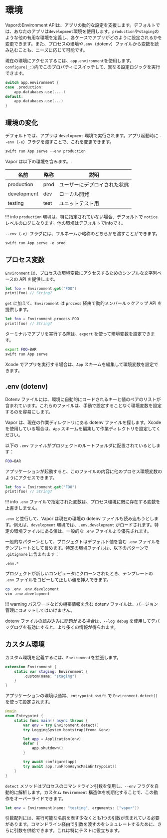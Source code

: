 # 環境

VaporのEnvironment APIは、アプリの動的な設定を支援します。デフォルトでは、あなたのアプリは`development`環境を使用します。`production`や`staging`のような他の有用な環境を定義し、各ケースでアプリがどのように設定されるかを変更できます。また、プロセスの環境や`.env`（dotenv）ファイルから変数を読み込むことも、ニーズに応じて可能です。

現在の環境にアクセスするには、`app.environment`を使用します。`configure(_:)`内でこのプロパティにスイッチして、異なる設定ロジックを実行できます。

```swift
switch app.environment {
case .production:
    app.databases.use(....)
default:
    app.databases.use(...)
}
```

## 環境の変化

デフォルトでは、アプリは `development` 環境で実行されます。アプリ起動時に `--env`（`-e`）フラグを渡すことで、これを変更できます。

```swift
swift run App serve --env production
```

Vapor は以下の環境を含みます。:

|名前|略称|説明|
|-|-|-|
|production|prod|ユーザーにデプロイされた状態|
|development|dev|ローカル開発|
|testing|test|ユニットテスト用|

!!! info
    `production` 環境は、特に指定されていない場合、デフォルトで `notice` レベルのログになります。他の環境はデフォルトでinfoです。


`--env`（`-e`）フラグには、フルネームか略称のどちらかを渡すことができます。

```swift
swift run App serve -e prod
```

## プロセス変数

`Environment` は、プロセスの環境変数にアクセスするためのシンプルな文字列ベースの API を提供します。

```swift
let foo = Environment.get("FOO")
print(foo) // String?
```

`get` に加えて、`Environment` は `process` 経由で動的メンバールックアップ API を提供します。

```swift
let foo = Environment.process.FOO
print(foo) // String?
```

ターミナルでアプリを実行する際は、`export` を使って環境変数を設定できます。

```sh
export FOO=BAR
swift run App serve
```

Xcode でアプリを実行する場合は、`App` スキームを編集して環境変数を設定できます。

## .env (dotenv)

Dotenv ファイルには、環境に自動的にロードされるキーと値のペアのリストが含まれています。これらのファイルは、手動で設定することなく環境変数を設定するのを容易にします。

Vapor は、現在の作業ディレクトリにある dotenv ファイルを探します。Xcode を使用している場合は、`App` スキームを編集して作業ディレクトリを設定してください。

以下の `.env` ファイルがプロジェクトのルートフォルダに配置されているとします：

```sh
FOO=BAR
```

アプリケーションが起動すると、このファイルの内容に他のプロセス環境変数のようにアクセスできます。

```swift
let foo = Environment.get("FOO")
print(foo) // String?
```

!!! info
    `.env` ファイルで指定された変数は、プロセス環境に既に存在する変数を上書きしません。


`.env` と並行して、Vapor は現在の環境の dotenv ファイルも読み込もうとします。例えば、`development` 環境では、`.env.development` がロードされます。特定の環境ファイルにある値は、一般的な `.env` ファイルより優先されます。

一般的なパターンとして、プロジェクトはデフォルト値を含む `.env` ファイルをテンプレートとして含めます。特定の環境ファイルは、以下のパターンで `.gitignore` に含まれます：

```gitignore
.env.*
```

プロジェクトが新しいコンピュータにクローンされたとき、テンプレートの `.env` ファイルをコピーして正しい値を挿入できます。

```sh
cp .env .env.development
vim .env.development
```

!!! warning
    パスワードなどの機密情報を含む dotenv ファイルは、バージョン管理にコミットしてはいけません。

dotenv ファイルの読み込みに問題がある場合は、`--log debug` を使用してデバッグログを有効にすると、より多くの情報が得られます。

## カスタム環境

カスタム環境を定義するには、`Environment`を拡張します。

```swift
extension Environment {
    static var staging: Environment {
        .custom(name: "staging")
    }
}
```

アプリケーションの環境は通常、`entrypoint.swift` で `Environment.detect()` を使って設定されます。

```swift
@main
enum Entrypoint {
    static func main() async throws {
        var env = try Environment.detect()
        try LoggingSystem.bootstrap(from: &env)

        let app = Application(env)
        defer { 
            app.shutdown() 
        }

        try await configure(app)
        try await app.runFromAsyncMainEntrypoint()
    }
}
```

`detect` メソッドはプロセスのコマンドライン引数を使用し、`--env` フラグを自動的に解析します。カスタム `Environment` 構造体を初期化することで、この動作をオーバーライドできます。

```swift
let env = Environment(name: "testing", arguments: ["vapor"])
```

引数配列には、実行可能な名前を表す少なくとも1つの引数が含まれている必要があります。コマンドライン経由で引数を渡すのをシミュレートするために、さらに引数を供給できます。これは特にテストに役立ちます。

